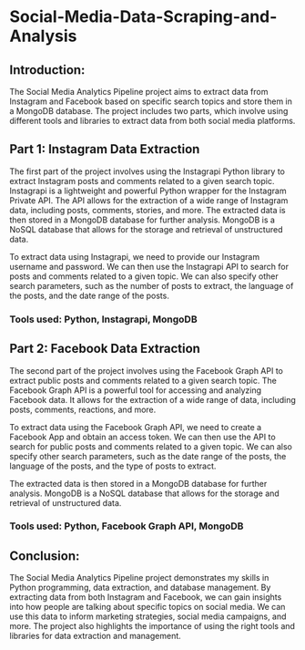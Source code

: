 # Social-Media-Data-Scraping-and-Analysis

## Introduction:
The Social Media Analytics Pipeline project aims to extract data from Instagram and Facebook based on specific search topics and store them in a MongoDB database. The project includes two parts, which involve using different tools and libraries to extract data from both social media platforms.

## Part 1: Instagram Data Extraction
The first part of the project involves using the Instagrapi Python library to extract Instagram posts and comments related to a given search topic. Instagrapi is a lightweight and powerful Python wrapper for the Instagram Private API. The API allows for the extraction of a wide range of Instagram data, including posts, comments, stories, and more. The extracted data is then stored in a MongoDB database for further analysis. MongoDB is a NoSQL database that allows for the storage and retrieval of unstructured data.

To extract data using Instagrapi, we need to provide our Instagram username and password. We can then use the Instagrapi API to search for posts and comments related to a given topic. We can also specify other search parameters, such as the number of posts to extract, the language of the posts, and the date range of the posts.

### Tools used: Python, Instagrapi, MongoDB

## Part 2: Facebook Data Extraction
The second part of the project involves using the Facebook Graph API to extract public posts and comments related to a given search topic. The Facebook Graph API is a powerful tool for accessing and analyzing Facebook data. It allows for the extraction of a wide range of data, including posts, comments, reactions, and more.

To extract data using the Facebook Graph API, we need to create a Facebook App and obtain an access token. We can then use the API to search for public posts and comments related to a given topic. We can also specify other search parameters, such as the date range of the posts, the language of the posts, and the type of posts to extract.

The extracted data is then stored in a MongoDB database for further analysis. MongoDB is a NoSQL database that allows for the storage and retrieval of unstructured data.

### Tools used: Python, Facebook Graph API, MongoDB

## Conclusion:
The Social Media Analytics Pipeline project demonstrates my skills in Python programming, data extraction, and database management. By extracting data from both Instagram and Facebook, we can gain insights into how people are talking about specific topics on social media. We can use this data to inform marketing strategies, social media campaigns, and more. The project also highlights the importance of using the right tools and libraries for data extraction and management.
